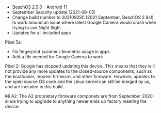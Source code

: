 * BeachOS 2.9.0 - Android 11
* September Security update (2021-09-05)
* Change build number to 202109290 (2021 September, BeachOS 2.9.0) to work around an issue where latest Google Camera would crash when trying to use Night Sight
* Updates for all included apps

Pixel 5a:
* Fix fingerprint scanner / biometric usage in apps
* Add a file needed for Google Camera to work

Pixel 2:
Google has stopped updating this device. This means that
they will not provide any more updates to the closed-source components,
such as the bootloader, modem firmware, and other firmware.
However, updates to the open source OS code and the Linux kernel
can still be merged by us, and are included in this build.

Mi A2:
The A2 proprietary firmware componets are from September 2020 since trying to upgrade to anything newer ends up factory reseting the device.